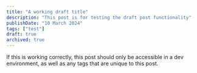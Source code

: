 ```yaml
---
title: "A working draft title"
description: "This post is for testing the draft post functionality"
publishDate: "10 March 2024"
tags: ["test"]
draft: true
archived: true
---
```


If this is working correctly, this post should only be accessible in a dev environment, as well as any tags that are unique to this post.
